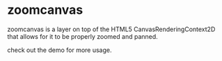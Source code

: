 zoomcanvas
==========

zoomcanvas is a layer on top of the HTML5 CanvasRenderingContext2D that allows for it to be properly zoomed and panned.

check out the demo for more usage.
